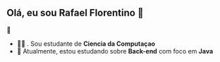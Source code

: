 ## Olá, eu sou Rafael Florentino  👋

 🔹 
- 👨‍💻 . Sou estudante de **Ciencia da Computaçao**
- 🌱 Atualmente, estou estudando sobre **Back-end** com foco em **Java**
